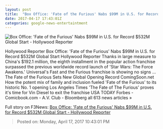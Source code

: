 ```yaml
---
layout: post
title:  "Box Office: 'Fate of the Furious' Nabs $99M in U.S. for Record $532M Global Start - Hollywood Reporter"
date: 2017-04-17 17:43:01Z
categories: google-news-entertaintment
---
```


![Box Office: 'Fate of the Furious' Nabs $99M in U.S. for Record $532M Global Start - Hollywood Reporter](http://cdn5.thr.com/sites/default/files/2017/04/2473_tpt_00173arv2_-_h_2017_0.jpg)

Hollywood Reporter Box Office: 'Fate of the Furious' Nabs $99M in U.S. for Record $532M Global Start Hollywood Reporter Thanks in large measure to China's $192.1 million, the eighth installment in the popular action franchise surpassed the previous worldwide record launch of 'Star Wars: The Force Awakens.' Universal's Fast and the Furious franchise is showing no signs ... The Fate of the Furious Sets New Global Opening Record ComingSoon.net How the potent mix of family and inclusion fueled 'Fate of the Furious' to its historic No. 1 opening Los Angeles Times 'The Fate of The Furious' proves it's time for Vin Diesel to exit the franchise USA TODAY Forbes - Comicbook.com - A.V. Club - Bloomberg all 613 news articles »


Full story on F3News: [Box Office: 'Fate of the Furious' Nabs $99M in U.S. for Record $532M Global Start - Hollywood Reporter](http://www.f3nws.com/n/42fFBF)

> Posted on: Monday, April 17, 2017 10:43:01 PM
